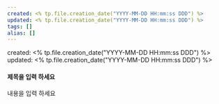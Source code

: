 ```yaml
---
created: <% tp.file.creation_date("YYYY-MM-DD HH:mm:ss DDD") %>
updated: <% tp.file.creation_date("YYYY-MM-DD HH:mm:ss DDD") %>
tags: []
alias: []
---
```


created: <% tp.file.creation_date("YYYY-MM-DD HH:mm:ss DDD") %>
updated: <% tp.file.creation_date("YYYY-MM-DD HH:mm:ss DDD") %>

#### 제목을 입력 하세요


내용을 입력 하세요